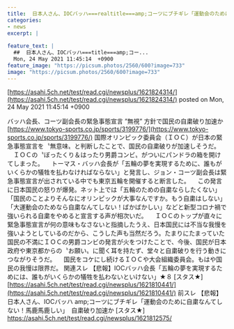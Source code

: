 ```yaml
---
title:  日本人さん、IOCバッハ===realtitle===amp;コーツにブチギレ「運動会のために自粛なんてしない！馬鹿馬鹿しい」　自粛破り加速か★２  
categories:
- news
excerpt: |
  
feature_text: |
  ##  日本人さん、IOCバッハ===title===amp;コー...
  Mon, 24 May 2021 11:45:14  +0900
feature_image: "https://picsum.photos/2560/600?image=733"
image: "https://picsum.photos/2560/600?image=733"
---
```


[https://asahi.5ch.net/test/read.cgi/newsplus/1621824314/](https://asahi.5ch.net/test/read.cgi/newsplus/1621824314/)
posted on Mon, 24 May 2021 11:45:14  +0900

<!--more-->

バッハ会長、コーツ副会長の緊急事態宣言 ”無視” 方針で国民の自粛破り加速か [https://www.tokyo-sports.co.jp/sports/3199776/](https://www.tokyo-sports.co.jp/sports/3199776/) 国際オリンピック委員会（ＩＯＣ）が日本の緊急事態宣言を〝無意味〟と判断したことで、国民の自粛破りが加速しそうだ。 　ＩＯＣの〝ぼったくり＆はったり男爵コンビ〟がついにパンドラの箱を開けてしまった。 　トーマス・バッハ会長が「五輪の夢を実現するために、誰もがいくらかの犠牲を払わなければならない」と発言し、ジョン・コーツ副会長は緊急事態宣言が出されている中でも東京五輪を開催すると断言した。 　この発言に日本国民の怒りが爆発。ネット上では「五輪のための自粛ならしたくない」「国民のことよりそんなにオリンピックが大事なんですか。もう自粛はしない」「大運動会のためなら自粛なんてしない！ばかばかしい」などと新型コロナ禍で強いられる自粛をやめると宣言する声が相次いだ。 　ＩＯＣのトップが直々に緊急事態宣言が何の意味もなさないと指摘したうえ、日本国民には不当な我慢を強いようとしているのだから、こうした声も当然だろう。たまりにたまっていた国民の不満にＩＯＣの男爵コンビの発言が火をつけたことで、今後、国民が日本政府や東京都からの〝お願い〟に聞く耳を持たず、堂々と自粛破りを行う動きにつながりそうだ。 　国民をコケにし続けるＩＯＣや大会組織委員会。もはや国民の我慢は限界だ。 関連スレ 【悲報】IOCバッハ会長「五輪の夢を実現するためには、誰もがいくらかの犠牲を払わないといけない」★８ [スタス★] [https://asahi.5ch.net/test/read.cgi/newsplus/1621810441/](https://asahi.5ch.net/test/read.cgi/newsplus/1621810441/) 前スレ 【悲報】日本人さん、IOCバッハ amp;コーツにブチギレ「運動会のために自粛なんてしない！馬鹿馬鹿しい」　自粛破り加速か [スタス★] https://asahi.5ch.net/test/read.cgi/newsplus/1621812575/
